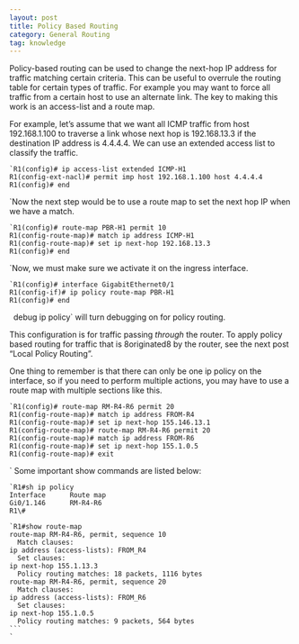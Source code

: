 ```yaml
---
layout: post
title: Policy Based Routing
category: General Routing
tag: knowledge
---
```

Policy-based routing can be used to change the next-hop IP address for traffic matching certain criteria. This can be useful to overrule the routing table for certain types of traffic. For example you may want to force all traffic from a certain host to use an alternate link. The key to making this work is an access-list and a route map.

For example, let’s assume that we want all ICMP traffic from host 192.168.1.100 to traverse a link whose next hop is 192.168.13.3 if the destination IP address is 4.4.4.4. We can use an extended access list to classify the traffic.
```
`R1(config)# ip access-list extended ICMP-H1
R1(config-ext-nacl)# permit imp host 192.168.1.100 host 4.4.4.4
R1(config)# end
```
`Now the next step would be to use a route map to set the next hop IP when we have a match.
```
`R1(config)# route-map PBR-H1 permit 10
R1(config-route-map)# match ip address ICMP-H1
R1(config-route-map)# set ip next-hop 192.168.13.3
R1(config)# end
```
`Now, we must make sure we activate it on the ingress interface.
```
`R1(config)# interface GigabitEthernet0/1
R1(config-if)# ip policy route-map PBR-H1
R1(config)# end
```
`
`debug ip policy` will turn debugging on for policy routing.

This configuration is for traffic passing *through* the router. To apply policy based routing for traffic that is 8originated8 by the router, see the next post “Local Policy Routing”.

One thing to remember is that there can only be one ip policy on the interface, so if you need to perform multiple actions, you may have to use a route map with multiple sections like this.
```
`R1(config)# route-map RM-R4-R6 permit 20
R1(config-route-map)# match ip address FROM-R4
R1(config-route-map)# set ip next-hop 155.146.13.1
R1(config-route-map)# route-map RM-R4-R6 permit 20
R1(config-route-map)# match ip address FROM-R6
R1(config-route-map)# set ip next-hop 155.1.0.5
R1(config-route-map)# exit
```
`
Some important show commands are listed below:
```
`R1#sh ip policy
Interface      Route map
Gi0/1.146      RM-R4-R6
R1\#
```
````
`R1#show route-map
route-map RM-R4-R6, permit, sequence 10
  Match clauses:
ip address (access-lists): FROM_R4
  Set clauses:
ip next-hop 155.1.13.3
  Policy routing matches: 18 packets, 1116 bytes
route-map RM-R4-R6, permit, sequence 20
  Match clauses:
ip address (access-lists): FROM_R6
  Set clauses:
ip next-hop 155.1.0.5
  Policy routing matches: 9 packets, 564 bytes
```
`